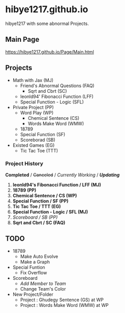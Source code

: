 # hibye1217.github.io
hibye1217 with some abnormal Projects.

## Main Page
<https://hibye1217.github.io/Page/Main.html>

## Projects
- Math with Jax (MJ)
  - Friend's Abnormal Questions (FAQ)
    - Sqrt and Cbrt (SC)
  - leonld94' Fibonacci Function (LFF)
  - Special Function - Logic (SFL)
- Private Project (PP)
  - Word Play (WP)
    - Chemical Sentence (CS)
    - Words Make Word (WMW)
  - 18789
  - Special Function (SF)
  - Scoreborad (SB)
- Existed Games (EG)
  - Tic Tac Toe (TTT)

### Project History
**Completed** / ~~Canceled~~ / *Currently Working* / ***Updating***
1. **leonld94's Fibonacci Function / LFF (MJ)**
2. **18789 (PP)**
3. **Chemical Sentence / CS (WP)**
4. **Special Function / SF (PP)**
5. **Tic Tac Toe / TTT (EG)**
6. **Special Function - Logic / SFL (MJ)**
7. *Scoreboard / SB (PP)*
8. **Sqrt and Cbrt / SC (FAQ)**

## TODO
- 18789
  - Make Auto Evolve
  - Make a Graph
- Special Funtion
  - Fix Overflow
- Scoreboard
  - *Add Member to Team*
  - Change Team's Color
- New Project/Folder
  - Project : Ghudegy Sentence (GS) at WP
  - Project : Words Make Word (WMW) at WP